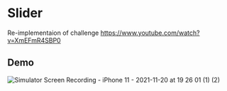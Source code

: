 # Slider

Re-implementaion of challenge https://www.youtube.com/watch?v=XmEFmR4SBP0

## Demo

![Simulator Screen Recording - iPhone 11 - 2021-11-20 at 19 26 01 (1) (2)](https://user-images.githubusercontent.com/46812699/142739081-30ba4ba2-abe6-4d8e-af30-40653ff1fa43.gif)
